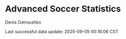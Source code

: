 # Advanced Soccer Statistics
Denis Ostroushko

<!-- gfm -->

Last successful data update: 2025-09-05 00:16:06 CST
